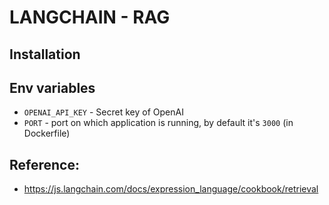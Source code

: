 # LANGCHAIN - RAG

## Installation


## Env variables

- `OPENAI_API_KEY` - Secret key of OpenAI
- `PORT` - port on which application is running, by default it's `3000` (in Dockerfile)

## Reference:
- https://js.langchain.com/docs/expression_language/cookbook/retrieval
